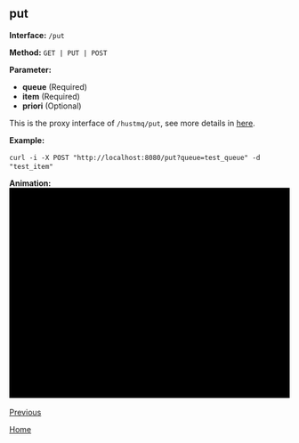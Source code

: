 ## put ##

**Interface:** `/put`

**Method:** `GET | PUT | POST`

**Parameter:**  

*  **queue** (Required)
*  **item** (Required)
*  **priori** (Optional)

This is the proxy interface of `/hustmq/put`, see more details in [here](../hustmq/put.md).

**Example:**

    curl -i -X POST "http://localhost:8080/put?queue=test_queue" -d "test_item"

**Animation:**
![put](../../../res/put.gif)

[Previous](../ha.md)

[Home](../../index.md)